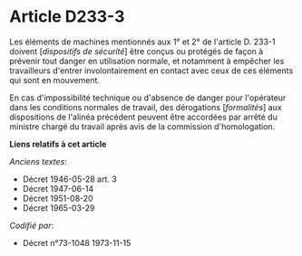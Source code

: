 # Article D233-3

Les éléments de machines mentionnés aux 1° et 2° de l'article D. 233-1 doivent [*dispositifs de sécurité*] être conçus ou
protégés de façon à prévenir tout danger en utilisation normale, et notamment à empêcher les travailleurs d'entrer
involontairement en contact avec ceux de ces éléments qui sont en mouvement.

En cas d'impossibilité technique ou d'absence de danger pour l'opérateur dans les conditions normales de travail, des
dérogations [*formalités*] aux dispositions de l'alinéa précédent peuvent être accordées par arrêté du ministre chargé du
travail après avis de la commission d'homologation.

**Liens relatifs à cet article**

_Anciens textes_:

  - Décret  1946-05-28 art. 3
  - Décret  1947-06-14
  - Décret  1951-08-20
  - Décret  1965-03-29

_Codifié par_:

  - Décret n°73-1048 1973-11-15
